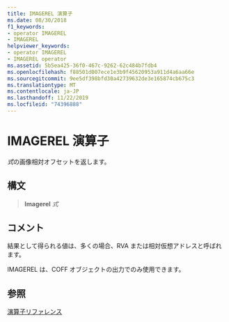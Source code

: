 ```yaml
---
title: IMAGEREL 演算子
ms.date: 08/30/2018
f1_keywords:
- operator IMAGEREL
- IMAGEREL
helpviewer_keywords:
- operator IMAGEREL
- IMAGEREL operator
ms.assetid: 5b5ea425-36f0-467c-9262-62c484b7fdb4
ms.openlocfilehash: f88501d007ece1e3b9f45620953a911d4a6aa66e
ms.sourcegitcommit: 9ee5df398bfd30a42739632de3e165874cb675c3
ms.translationtype: MT
ms.contentlocale: ja-JP
ms.lasthandoff: 11/22/2019
ms.locfileid: "74396888"
---
```

# <a name="operator-imagerel"></a>IMAGEREL 演算子

*式*の画像相対オフセットを返します。

## <a name="syntax"></a>構文

> **Imagerel** *式*

## <a name="remarks"></a>コメント

結果として得られる値は、多くの場合、RVA または相対仮想アドレスと呼ばれます。

IMAGEREL は、COFF オブジェクトの出力でのみ使用できます。

## <a name="see-also"></a>参照

[演算子リファレンス](operators-reference.md)
